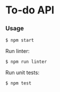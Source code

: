 # To-do API

### Usage
```
$ npm start
```
Run linter:
```
$ npm run linter
```
Run unit tests:
```
$ npm test
```
